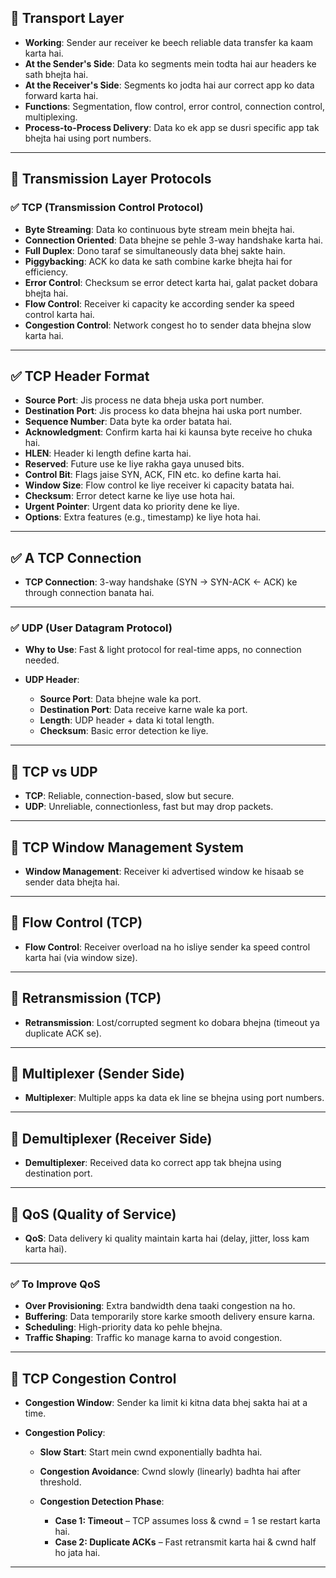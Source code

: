 ## 🔷 **Transport Layer**

* **Working**: Sender aur receiver ke beech reliable data transfer ka kaam karta hai.
* **At the Sender's Side**: Data ko segments mein todta hai aur headers ke sath bhejta hai.
* **At the Receiver's Side**: Segments ko jodta hai aur correct app ko data forward karta hai.
* **Functions**: Segmentation, flow control, error control, connection control, multiplexing.
* **Process-to-Process Delivery**: Data ko ek app se dusri specific app tak bhejta hai using port numbers.

---

## 🔷 **Transmission Layer Protocols**

### ✅ **TCP (Transmission Control Protocol)**

* **Byte Streaming**: Data ko continuous byte stream mein bhejta hai.
* **Connection Oriented**: Data bhejne se pehle 3-way handshake karta hai.
* **Full Duplex**: Dono taraf se simultaneously data bhej sakte hain.
* **Piggybacking**: ACK ko data ke sath combine karke bhejta hai for efficiency.
* **Error Control**: Checksum se error detect karta hai, galat packet dobara bhejta hai.
* **Flow Control**: Receiver ki capacity ke according sender ka speed control karta hai.
* **Congestion Control**: Network congest ho to sender data bhejna slow karta hai.

---

## ✅ **TCP Header Format**

* **Source Port**: Jis process ne data bheja uska port number.
* **Destination Port**: Jis process ko data bhejna hai uska port number.
* **Sequence Number**: Data byte ka order batata hai.
* **Acknowledgment**: Confirm karta hai ki kaunsa byte receive ho chuka hai.
* **HLEN**: Header ki length define karta hai.
* **Reserved**: Future use ke liye rakha gaya unused bits.
* **Control Bit**: Flags jaise SYN, ACK, FIN etc. ko define karta hai.
* **Window Size**: Flow control ke liye receiver ki capacity batata hai.
* **Checksum**: Error detect karne ke liye use hota hai.
* **Urgent Pointer**: Urgent data ko priority dene ke liye.
* **Options**: Extra features (e.g., timestamp) ke liye hota hai.

---

## ✅ **A TCP Connection**

* **TCP Connection**: 3-way handshake (SYN → SYN-ACK ← ACK) ke through connection banata hai.

---

### ✅ **UDP (User Datagram Protocol)**

* **Why to Use**: Fast & light protocol for real-time apps, no connection needed.
* **UDP Header**:

  * **Source Port**: Data bhejne wale ka port.
  * **Destination Port**: Data receive karne wale ka port.
  * **Length**: UDP header + data ki total length.
  * **Checksum**: Basic error detection ke liye.

---

## 🔷 **TCP vs UDP**

* **TCP**: Reliable, connection-based, slow but secure.
* **UDP**: Unreliable, connectionless, fast but may drop packets.

---

## 🔷 **TCP Window Management System**

* **Window Management**: Receiver ki advertised window ke hisaab se sender data bhejta hai.

---

## 🔷 **Flow Control (TCP)**

* **Flow Control**: Receiver overload na ho isliye sender ka speed control karta hai (via window size).

---

## 🔷 **Retransmission (TCP)**

* **Retransmission**: Lost/corrupted segment ko dobara bhejna (timeout ya duplicate ACK se).

---

## 🔷 **Multiplexer (Sender Side)**

* **Multiplexer**: Multiple apps ka data ek line se bhejna using port numbers.

---

## 🔷 **Demultiplexer (Receiver Side)**

* **Demultiplexer**: Received data ko correct app tak bhejna using destination port.

---

## 🔷 **QoS (Quality of Service)**

* **QoS**: Data delivery ki quality maintain karta hai (delay, jitter, loss kam karta hai).

---

### ✅ **To Improve QoS**

* **Over Provisioning**: Extra bandwidth dena taaki congestion na ho.
* **Buffering**: Data temporarily store karke smooth delivery ensure karna.
* **Scheduling**: High-priority data ko pehle bhejna.
* **Traffic Shaping**: Traffic ko manage karna to avoid congestion.

---

## 🔷 **TCP Congestion Control**

* **Congestion Window**: Sender ka limit ki kitna data bhej sakta hai at a time.
* **Congestion Policy**:

  * **Slow Start**: Start mein cwnd exponentially badhta hai.
  * **Congestion Avoidance**: Cwnd slowly (linearly) badhta hai after threshold.
  * **Congestion Detection Phase**:

    * **Case 1: Timeout** – TCP assumes loss & cwnd = 1 se restart karta hai.
    * **Case 2: Duplicate ACKs** – Fast retransmit karta hai & cwnd half ho jata hai.

---

